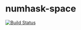 numhask-space
===

[![Build Status](https://travis-ci.org/tonyday567/numhask-space.svg)](https://travis-ci.org/tonyday567/numhask-space)

